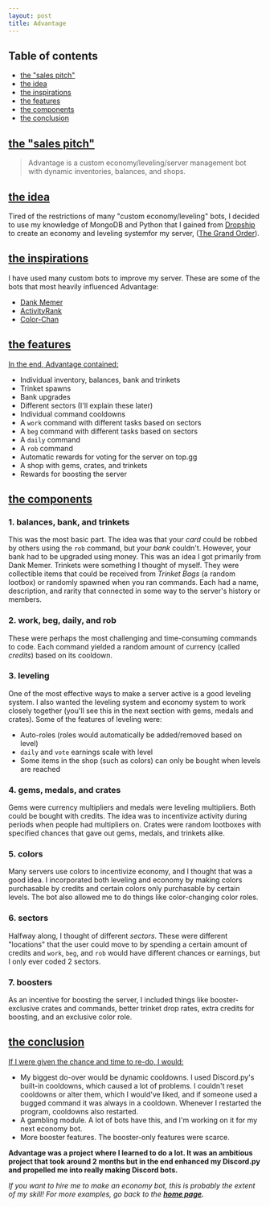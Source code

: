 ```yaml
---
layout: post
title: Advantage
---
```

## Table of contents
- [the "sales pitch"](#the-sales-pitch)
- [the idea](#the-idea)
- [the inspirations](#the-inspirations)
- [the features](#the-features)
- [the components](#the-components)
- [the conclusion](#the-conclusion)

## [the "sales pitch"](#the-sales-pitch)
> Advantage is a custom economy/leveling/server management bot with dynamic inventories, balances, and shops.

## [the idea](#the-idea)
Tired of the restrictions of many "custom economy/leveling" bots, I decided to use my knowledge of MongoDB and Python that I gained from 
[Dropship](https://anorakx.github.io/dropship) to create an economy and leveling systemfor my server, 
([The Grand Order](https://discord.gg/FQ6wwRe)).

## [the inspirations](#the-inspirations)
I have used many custom bots to improve my server. These are some of the bots that most heavily influenced Advantage:
- [Dank Memer](https://top.gg/bot/memes)
- [ActivityRank](https://top.gg/bot/534589798267224065)
- [Color-Chan](https://top.gg/bot/436515089441488907)

## [the features](#the-features)
<u>In the end, Advantage contained:</u>
- Individual inventory, balances, bank and trinkets
- Trinket spawns
- Bank upgrades
- Different sectors (I'll explain these later)
- Individual command cooldowns
- A `work` command with different tasks based on sectors
- A `beg` command with different tasks based on sectors
- A `daily` command 
- A `rob` command
- Automatic rewards for voting for the server on top.gg
- A shop with gems, crates, and trinkets
- Rewards for boosting the server

## [the components](#the-components)
### 1. balances, bank, and trinkets
This was the most basic part. The idea was that your <i>card</i> could be robbed by others using the `rob` command, but your <i>bank</i> couldn't. However, your bank had to be upgraded using money. This was an idea I got primarily from Dank Memer. 
Trinkets were something I thought of myself. They were collectible items that could be received from <i>Trinket Bags</i> (a random lootbox) or randomly spawned when you ran commands. Each had a name, description, and rarity that connected in some way to the server's history or members.
### 2. work, beg, daily, and rob
These were perhaps the most challenging and time-consuming commands to code. Each command yielded a random amount of currency (called <i>credits</i>) based on its cooldown. 
### 3. leveling
One of the most effective ways to make a server active is a good leveling system. I also wanted the leveling system and economy system to work closely together (you'll see this in the next section with gems, medals and crates). Some of the features of leveling were:
- Auto-roles (roles would automatically be added/removed based on level)
- `daily` and `vote` earnings scale with level
- Some items in the shop (such as colors) can only be bought when levels are reached
### 4. gems, medals, and crates
Gems were currency multipliers and medals were leveling multipliers. Both could be bought with credits. The idea was to incentivize activity during periods when people had multipliers on. 
Crates were random lootboxes with specified chances that gave out gems, medals, and trinkets alike.
### 5. colors
Many servers use colors to incentivize economy, and I thought that was a good idea. I incorporated both leveling and economy by making colors purchasable by credits and certain colors only purchasable by certain levels. The bot also allowed me to do things like color-changing color roles.
### 6. sectors
Halfway along, I thought of different <i>sectors</i>. These were different "locations" that the user could move to by spending a certain amount of credits and `work`, `beg`, and `rob` would have different chances or earnings, but I only ever coded 2 sectors.
### 7. boosters
As an incentive for boosting the server, I included things like booster-exclusive crates and commands, better trinket drop rates, extra credits for boosting, and an exclusive color role.

## [the conclusion](#the-conclusion)
<u>If I were given the chance and time to re-do, I would:</u>
- My biggest do-over would be dynamic cooldowns. I used Discord.py's built-in cooldowns, which caused a lot of problems. I couldn't reset cooldowns or alter them, which I would've liked, and if someone used a bugged command it was always in a cooldown. Whenever I restarted the program, cooldowns also restarted.
- A gambling module. A lot of bots have this, and I'm working on it for my next economy bot. 
- More booster features. The booster-only features were scarce.

<b>Advantage was a project where I learned to do a lot. It was an ambitious project that took around 2 months but in the end enhanced my Discord.py and propelled me into really making Discord bots.</b>

<i>If you want to hire me to make an economy bot, this is probably the extent of my skill!</i>
<i>For more examples, go back to the <b>[home page](https://anorakx.github.io).</b></i>
